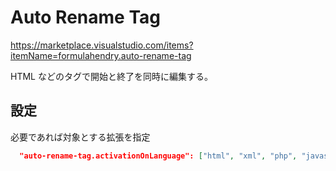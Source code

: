# Auto Rename Tag

<https://marketplace.visualstudio.com/items?itemName=formulahendry.auto-rename-tag>

HTML などのタグで開始と終了を同時に編集する。

## 設定

必要であれば対象とする拡張を指定

```json
  "auto-rename-tag.activationOnLanguage": ["html", "xml", "php", "javascript"]
```
